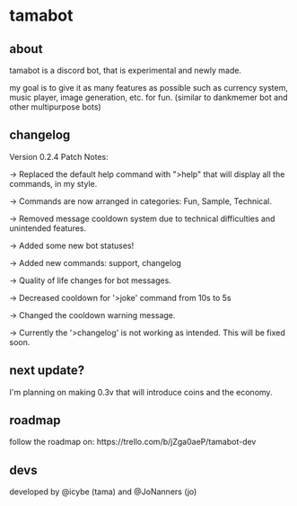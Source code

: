 # tamabot

<h2> about </h2>
tamabot is a discord bot, that is experimental and newly made.

my goal is to give it as many features as possible such as currency system, music player, image generation, etc. for fun.
(similar to dankmemer bot and other multipurpose bots)

<h2> changelog </h2>
Version 0.2.4 Patch Notes:

-> Replaced the default help command with ">help" that will display all the commands, in my style.

-> Commands are now arranged in categories: Fun, Sample, Technical.

-> Removed message cooldown system due to technical difficulties and unintended features.

-> Added some new bot statuses!

-> Added new commands: support, changelog

-> Quality of life changes for bot messages.

-> Decreased cooldown for '>joke' command from 10s to 5s

-> Changed the cooldown warning message.

-> Currently the '>changelog' is not working as intended. This will be fixed soon.

<h2> next update? </h2>
I'm planning on making 0.3v that will introduce coins and the economy.

<h2> roadmap </h2>
follow the roadmap on: https://trello.com/b/jZga0aeP/tamabot-dev

<h2> devs </h2>
developed by @icybe (tama) and @JoNanners (jo)
